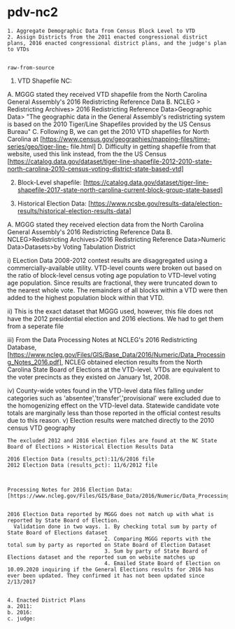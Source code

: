 # pdv-nc2

	1. Aggregate Demographic Data from Census Block Level to VTD
	2. Assign Districts from the 2011 enacted congressional district plans, 2016 enacted congressional district plans, and the judge's plan to VTDs
	

	raw-from-source
	

1. VTD Shapefile NC: 
	
A. MGGG stated they received VTD shapefile from the North Carolina General Assembly's 			2016 Redistricting Reference Data
B. NCLEG > Redistricting Archives> 2016 Redistricting Reference Data>Geographic Data> "The geographic data in the General Assembly's redistricting system is based on the 2010 Tiger/Line Shapefiles provided by the US Census Bureau"
C. Following B, we can get the 2010 VTD shapefiles for North Carolina at [https://www.census.gov/geographies/mapping-files/time-series/geo/tiger-line-	file.html]
D. Difficulty in getting shapefile from that website, used this link instead, from the the US Census [https://catalog.data.gov/dataset/tiger-line-shapefile-2012-2010-state-north-carolina-2010-census-voting-district-state-based-vtd]
	

2. Block-Level shapefile: [https://catalog.data.gov/dataset/tiger-line-shapefile-2017-state-north-carolina-current-block-group-state-based]
	

3. Historical Election Data: [https://www.ncsbe.gov/results-data/election-results/historical-election-results-data]
	
	
A. MGGG stated they received election data from the North Carolina General Assembly's 2016 Redistricting Reference Data
B. NCLEG>Redistricting Archives>2016 Redistricting Reference Data>Numeric Data>Datasets>by Voting Tabulation District

i) ELection Data 2008-2012 contest results are disaggregated using a commercially-available utility. VTD-level counts were broken out based on the ratio of block-level census voting age population to VTD-level voting age population. Since results are fractional, they were truncated down to the nearest whole vote. The remainders of all blocks within a VTD were then added to the highest population block within that VTD.

ii) This is the exact dataset that MGGG used, however, this file does not have the 2012 presidential election and 2016 elections. We had to get them from a seperate file

iii) From the Data Processing Notes at NCLEG's 2016 Redistricting Database, [https://www.ncleg.gov/Files/GIS/Base_Data/2016/Numeric/Data_Processing_Notes_2016.pdf], NCLEG obtained election results from the North Carolina State Board of Elections at the VTD-level. VTDs are equivalent to the voter precincts as they existed on January 1st, 2008. 

iv) County-wide votes found in the VTD-level data files falling under categories such as 'absentee','transfer','provisional' were excluded due to the homogenizing effect on the VTD-level data. Statewide candidate vote totals are marginally less than those reported in the official contest results due to this reason.
v) Election results were matched directly to the 2010 census VTD geography
	
	The excluded 2012 and 2016 election files are found at the NC State Board of Elections > Historical Election Results Data

	2016 Election Data (results_pct):11/6/2016 file
	2012 Election Data (results_pct): 11/6/2012 file
	
	

	Processing Notes for 2016 Election Data: [https://www.ncleg.gov/Files/GIS/Base_Data/2016/Numeric/Data_Processing_Notes_2016.pdf]
	

	2016 Election Data reported by MGGG does not match up with what is reported by State Board of Election.
	  Validation done in two ways. 1. By checking total sum by party of State Board of Elections dataset 
	                               2. Comparing MGGG reports with the total sum by party as reported on State Board of Election Dataset
	                               3. Sum by party of State Board of Elections dataset and the reported sum on website matches up
	                               4. Emailed State Board of Election on 10.09.2020 inquiring if the General Elections results for 2016 has                                   ever been updated. They confirmed it has not been updated since 2/13/2017
				       
	
	4. Enacted District Plans
	a. 2011:
	b. 2016:
	c. judge:
	  



